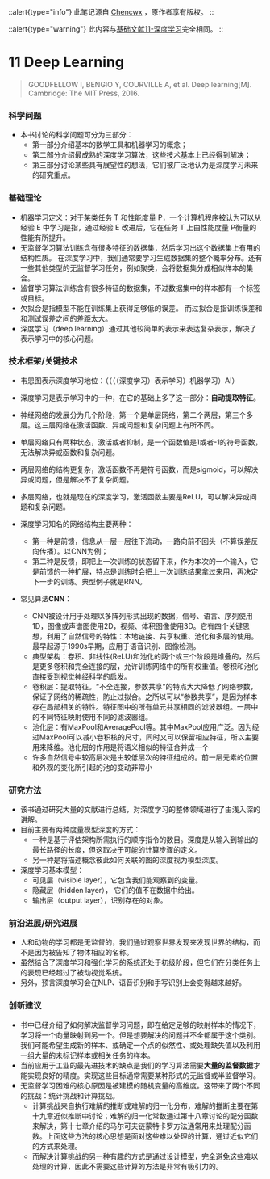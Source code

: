 ::alert{type="info"}
此笔记源自 [Chencwx](https://github.com/chencwx) ，原作者享有版权。
::

::alert{type="warning"}
此内容与[基础文献11-深度学习](https://exam.lyulumo.live/basic/11-deep-learning)完全相同。
::

# 11 Deep Learning

> GOODFELLOW I, BENGIO Y, COURVILLE A, et al. Deep learning[M]. Cambridge: The MIT Press, 2016.



### 科学问题

- 本书讨论的科学问题可分为三部分：
  - 第一部分介绍基本的数学工具和机器学习的概念；
  - 第二部分介绍最成熟的深度学习算法，这些技术基本上已经得到解决；
  - 第三部分讨论某些具有展望性的想法，它们被广泛地认为是深度学习未来的研究重点。


### 基础理论

- 机器学习定义：对于某类任务 T 和性能度量 P，一个计算机程序被认为可以从经验 E 中学习是指，通过经验 E 改进后，它在任务 T 上由性能度量 P衡量的性能有所提升。
- 无监督学习算法训练含有很多特征的数据集，然后学习出这个数据集上有用的结构性质。 在深度学习中，我们通常要学习生成数据集的整个概率分布。还有一些其他类型的无监督学习任务，例如聚类，会将数据集分成相似样本的集合。
- 监督学习算法训练含有很多特征的数据集，不过数据集中的样本都有一个标签或目标。
- 欠拟合是指模型不能在训练集上获得足够低的误差。 而过拟合是指训练误差和和测试误差之间的差距太大。
- 深度学习（deep learning）通过其他较简单的表示来表达复杂表示，解决了表示学习中的核心问题。

### 技术框架/关键技术


- 韦恩图表示深度学习地位：（（（（深度学习）表示学习）机器学习）AI）
- 深度学习是表示学习中的一种，在它的基础上多了这一部分：**自动提取特征**。
- 神经网络的发展分为几个阶段，第一个是单层网络，第二个两层，第三个多层。这三层网络在激活函数、异或问题和复杂问题上有所不同。
- 单层网络只有两种状态，激活或者抑制，是一个函数值是1或者-1的符号函数，无法解决异或函数和复杂问题。
- 两层网络的结构更复杂，激活函数不再是符号函数，而是sigmoid，可以解决异或问题，但是解决不了复杂问题。
- 多层网络，也就是现在的深度学习，激活函数主要是ReLU，可以解决异或问题和复杂问题。
- 深度学习知名的网络结构主要两种：
  - 第一种是前馈，信息从一层一层往下流动，一路向前不回头（不算误差反向传播）。以CNN为例；
  - 第二种是反馈，即把上一次训练的状态留下来，作为本次的一个输入，它是前馈的一种扩展，特点是训练时会把上一次训练结果拿过来用，再决定下一步的训练。典型例子就是RNN。

- 常见算法**CNN**：
  - CNN被设计用于处理以多阵列形式出现的数据，信号、语言、序列使用1D，图像或声谱图使用2D，视频、体积图像使用3D。它有四个关键思想，利用了自然信号的特性：本地链接、共享权重、池化和多层的使用。最早起源于1990s早期，应用于语音识别、图像检测。
  - 典型架构：卷积、非线性(ReLU)和池化的两个或三个阶段是堆叠的，然后是更多卷积和完全连接的层，允许训练网络中的所有权重值。卷积和池化直接受到视觉神经科学的启发。
  - 卷积层：提取特征。“不全连接，参数共享”的特点大大降低了网络参数，保证了网络的稀疏性，防止过拟合。之所以可以“参数共享”，是因为样本存在局部相关的特性。特征图中的所有单元共享相同的滤波器组。一层中的不同特征映射使用不同的滤波器组。
  - 池化层：有MaxPool和AveragePool等。其中MaxPool应用广泛。因为经过MaxPool可以减小卷积核的尺寸，同时又可以保留相应特征，所以主要用来降维。池化层的作用是将语义相似的特征合并成一个
  - 许多自然信号中较高层次是由较低层次的特征组成的。前一层元素的位置和外观的变化所引起的池的变动非常小


### 研究方法

- 该书通过研究大量的文献进行总结，对深度学习的整体领域进行了由浅入深的讲解。
- 目前主要有两种度量模型深度的方式：
  - 一种是基于评估架构所需执行的顺序指令的数目。深度是从输入到输出的最长路径的长度，但这取决于可能的计算步骤的定义。
  - 另一种是将描述概念彼此如何关联的图的深度视为模型深度。
- 深度学习基本模型：
  - 可见层（visible layer），它包含我们能观察到的变量。
  - 隐藏层（hidden layer）， 它们的值不在数据中给出。
  - 输出层（output layer），识别存在的对象。



### 前沿进展/研究进展

- 人和动物的学习都是无监督的，我们通过观察世界发现来发现世界的结构，而不是因为被告知了物体相应的名称。
- 虽然结合了深度学习和强化学习的系统还处于初级阶段，但它们在分类任务上的表现已经超过了被动视觉系统。
- 另外，预言深度学习会在NLP、语音识别和手写识别上会变得越来越好。

### 创新建议

- 书中已经介绍了如何解决监督学习问题，即在给定足够的映射样本的情况下，学习将一个向量映射到另一个。但是想要解决的问题并不全都属于这个类别。我们可能希望生成新的样本、或确定一个点的似然性、或处理缺失值以及利用一组大量的未标记样本或相关任务的样本。
- 当前应用于工业的最先进技术的缺点是我们的学习算法需要**大量的监督数据**才能实现良好的精度。实现这些目标通常需要某种形式的无监督或半监督学习。
- 无监督学习困难的核心原因是被建模的随机变量的高维度。这带来了两个不同的挑战：统计挑战和计算挑战。
  - 计算挑战来自执行难解的推断或难解的归一化分布，难解的推断主要在第十九章近似推断中讨论；难解的归一化常数通过第十八章讨论的配分函数来解决，第十七章介绍的马尔可夫链蒙特卡罗方法通常用来处理配分函数。上面这些方法的核心思想是面对这些难以处理的计算，通过近似它们的方式来处理。
  - 而解决计算挑战的另一种有趣的方式是通过设计模型，完全避免这些难以处理的计算，因此不需要这些计算的方法是非常有吸引力的。

